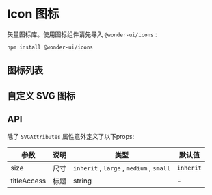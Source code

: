 # Icon 图标

矢量图标库。使用图标组件请先导入 `@wonder-ui/icons` :

```bash
npm install @wonder-ui/icons
```

## 图标列表

<code src="../../packages/wonder-ui/src/SvgIcon/demo/icons.tsx"></code>

## 自定义 SVG 图标

<code src="../../packages/wonder-ui/src/SvgIcon/demo/default.tsx"></code>


## API

除了 `SVGAttributes` 属性意外定义了以下props:

| 参数	|说明	|类型	|默认值
| --- | --- | --- | ---
| size | 尺寸 | `inherit` , `large` , `medium` , `small` | `inherit`
| titleAccess | 标题 | string | -

